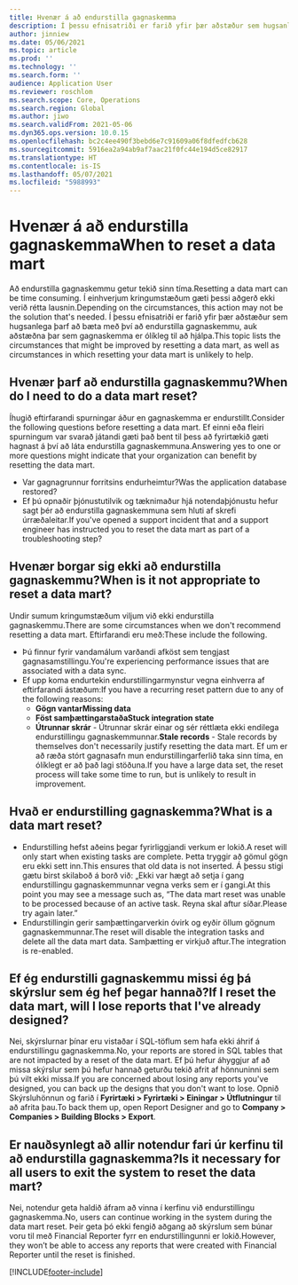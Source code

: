 ```yaml
---
title: Hvenær á að endurstilla gagnaskemma
description: Í þessu efnisatriði er farið yfir þær aðstæður sem hugsanlega þarf að bæta með því að endurstilla gagnaskemmu og aðstæður þar sem gagnaskemma er ólíkleg til að hjálpa.
author: jinniew
ms.date: 05/06/2021
ms.topic: article
ms.prod: ''
ms.technology: ''
ms.search.form: ''
audience: Application User
ms.reviewer: roschlom
ms.search.scope: Core, Operations
ms.search.region: Global
ms.author: jiwo
ms.search.validFrom: 2021-05-06
ms.dyn365.ops.version: 10.0.15
ms.openlocfilehash: bc2c4ee490f3bebd6e7c91609a06f8dfedfcb628
ms.sourcegitcommit: 5916ea2a94ab9af7aac21f0fc44e194d5ce82917
ms.translationtype: HT
ms.contentlocale: is-IS
ms.lasthandoff: 05/07/2021
ms.locfileid: "5988993"
---
```

# <a name="when-to-reset-a-data-mart"></a><span data-ttu-id="eb8f7-103">Hvenær á að endurstilla gagnaskemma</span><span class="sxs-lookup"><span data-stu-id="eb8f7-103">When to reset a data mart</span></span>

<span data-ttu-id="eb8f7-104">Að endurstilla gagnaskemmu getur tekið sinn tíma.</span><span class="sxs-lookup"><span data-stu-id="eb8f7-104">Resetting a data mart can be time consuming.</span></span> <span data-ttu-id="eb8f7-105">Í einhverjum kringumstæðum gæti þessi aðgerð ekki verið rétta lausnin.</span><span class="sxs-lookup"><span data-stu-id="eb8f7-105">Depending on the circumstances, this action may not be the solution that's needed.</span></span> <span data-ttu-id="eb8f7-106">Í þessu efnisatriði er farið yfir þær aðstæður sem hugsanlega þarf að bæta með því að endurstilla gagnaskemmu, auk aðstæðna þar sem gagnaskemma er ólíkleg til að hjálpa.</span><span class="sxs-lookup"><span data-stu-id="eb8f7-106">This topic lists the circumstances that might be improved by resetting a data mart, as well as circumstances in which resetting your data mart is unlikely to help.</span></span>  

## <a name="when-do-i-need-to-do-a-data-mart-reset"></a><span data-ttu-id="eb8f7-107">Hvenær þarf að endurstilla gagnaskemmu?</span><span class="sxs-lookup"><span data-stu-id="eb8f7-107">When do I need to do a data mart reset?</span></span>
<span data-ttu-id="eb8f7-108">Íhugið eftirfarandi spurningar áður en gagnaskemma er endurstillt.</span><span class="sxs-lookup"><span data-stu-id="eb8f7-108">Consider the following questions before resetting a data mart.</span></span> <span data-ttu-id="eb8f7-109">Ef einni eða fleiri spurningum var svarað játandi gæti það bent til þess að fyrirtækið gæti hagnast á því að láta endurstilla gagnaskemmuna.</span><span class="sxs-lookup"><span data-stu-id="eb8f7-109">Answering yes to one or more questions might indicate that your organization can benefit by resetting the data mart.</span></span>

- <span data-ttu-id="eb8f7-110">Var gagnagrunnur forritsins endurheimtur?</span><span class="sxs-lookup"><span data-stu-id="eb8f7-110">Was the application database restored?</span></span>
- <span data-ttu-id="eb8f7-111">Ef þú opnaðir þjónustutilvik og tæknimaður hjá notendaþjónustu hefur sagt þér að endurstilla gagnaskemmuna sem hluti af skrefi úrræðaleitar.</span><span class="sxs-lookup"><span data-stu-id="eb8f7-111">If you've opened a support incident that and a support engineer has instructed you to reset the data mart as part of a troubleshooting step?</span></span>
 
## <a name="when-is-it-not-appropriate-to-reset-a-data-mart"></a><span data-ttu-id="eb8f7-112">Hvenær borgar sig ekki að endurstilla gagnaskemmu?</span><span class="sxs-lookup"><span data-stu-id="eb8f7-112">When is it not appropriate to reset a data mart?</span></span>
<span data-ttu-id="eb8f7-113">Undir sumum kringumstæðum viljum við ekki endurstilla gagnaskemmu.</span><span class="sxs-lookup"><span data-stu-id="eb8f7-113">There are some circumstances when we don't recommend resetting a data mart.</span></span> <span data-ttu-id="eb8f7-114">Eftirfarandi eru með:</span><span class="sxs-lookup"><span data-stu-id="eb8f7-114">These include the following.</span></span> 

- <span data-ttu-id="eb8f7-115">Þú finnur fyrir vandamálum varðandi afköst sem tengjast gagnasamstillingu.</span><span class="sxs-lookup"><span data-stu-id="eb8f7-115">You're experiencing performance issues that are associated with a data sync.</span></span> 
- <span data-ttu-id="eb8f7-116">Ef upp koma endurtekin endurstillingarmynstur vegna einhverra af eftirfarandi ástæðum:</span><span class="sxs-lookup"><span data-stu-id="eb8f7-116">If you have a recurring reset pattern due to any of the following reasons:</span></span> 
  - <span data-ttu-id="eb8f7-117">**Gögn vantar**</span><span class="sxs-lookup"><span data-stu-id="eb8f7-117">**Missing data**</span></span> 
  - <span data-ttu-id="eb8f7-118">**Föst samþættingarstaða**</span><span class="sxs-lookup"><span data-stu-id="eb8f7-118">**Stuck integration state**</span></span> 
  - <span data-ttu-id="eb8f7-119">**Útrunnar skrár** - Útrunnar skrár einar og sér réttlæta ekki endilega endurstillingu gagnaskemmunnar.</span><span class="sxs-lookup"><span data-stu-id="eb8f7-119">**Stale records** - Stale records by themselves don't necessarily justify resetting the data mart.</span></span> <span data-ttu-id="eb8f7-120">Ef um er að ræða stórt gagnasafn mun endurstillingarferlið taka sinn tíma, en ólíklegt er að það lagi stöðuna.</span><span class="sxs-lookup"><span data-stu-id="eb8f7-120">If you have a large data set, the reset process will take some time to run, but is unlikely to result in improvement.</span></span>
 
## <a name="what-is-a-data-mart-reset"></a><span data-ttu-id="eb8f7-121">Hvað er endurstilling gagnaskemma?</span><span class="sxs-lookup"><span data-stu-id="eb8f7-121">What is a data mart reset?</span></span>
- <span data-ttu-id="eb8f7-122">Endurstilling hefst aðeins þegar fyrirliggjandi verkum er lokið.</span><span class="sxs-lookup"><span data-stu-id="eb8f7-122">A reset will only start when existing tasks are complete.</span></span> <span data-ttu-id="eb8f7-123">Þetta tryggir að gömul gögn eru ekki sett inn.</span><span class="sxs-lookup"><span data-stu-id="eb8f7-123">This ensures that old data is not inserted.</span></span> <span data-ttu-id="eb8f7-124">Á þessu stigi gætu birst skilaboð á borð við: „Ekki var hægt að setja í gang endurstillingu gagnaskemmunnar vegna verks sem er í gangi.</span><span class="sxs-lookup"><span data-stu-id="eb8f7-124">At this point you may see a message such as, “The data mart reset was unable to be processed because of an active task.</span></span> <span data-ttu-id="eb8f7-125">Reyna skal aftur síðar.</span><span class="sxs-lookup"><span data-stu-id="eb8f7-125">Please try again later.”</span></span>
- <span data-ttu-id="eb8f7-126">Endurstillingin gerir samþættingarverkin óvirk og eyðir öllum gögnum gagnaskemmunnar.</span><span class="sxs-lookup"><span data-stu-id="eb8f7-126">The reset will disable the integration tasks and delete all the data mart data.</span></span> <span data-ttu-id="eb8f7-127">Samþætting er virkjuð aftur.</span><span class="sxs-lookup"><span data-stu-id="eb8f7-127">The integration is re-enabled.</span></span>

## <a name="if-i-reset-the-data-mart-will-i-lose-reports-that-ive-already-designed"></a><span data-ttu-id="eb8f7-128">Ef ég endurstilli gagnaskemmu missi ég þá skýrslur sem ég hef þegar hannað?</span><span class="sxs-lookup"><span data-stu-id="eb8f7-128">If I reset the data mart, will I lose reports that I've already designed?</span></span> 
<span data-ttu-id="eb8f7-129">Nei, skýrslurnar þínar eru vistaðar í SQL-töflum sem hafa ekki áhrif á endurstillingu gagnaskemma.</span><span class="sxs-lookup"><span data-stu-id="eb8f7-129">No, your reports are stored in SQL tables that are not impacted by a reset of the data mart.</span></span> <span data-ttu-id="eb8f7-130">Ef þú hefur áhyggjur af að missa skýrslur sem þú hefur hannað geturðu tekið afrit af hönnuninni sem þú vilt ekki missa.</span><span class="sxs-lookup"><span data-stu-id="eb8f7-130">If you are concerned about losing any reports you've designed, you can back up the designs that you don't want to lose.</span></span> <span data-ttu-id="eb8f7-131">Opnið Skýrsluhönnun og farið í **Fyrirtæki > Fyrirtæki > Einingar > Útflutningur** til að afrita þau.</span><span class="sxs-lookup"><span data-stu-id="eb8f7-131">To back them up, open Report Designer and go to **Company > Companies > Building Blocks > Export**.</span></span>
 
## <a name="is-it-necessary-for-all-users-to-exit-the-system-to-reset-the-data-mart"></a><span data-ttu-id="eb8f7-132">Er nauðsynlegt að allir notendur fari úr kerfinu til að endurstilla gagnaskemma?</span><span class="sxs-lookup"><span data-stu-id="eb8f7-132">Is it necessary for all users to exit the system to reset the data mart?</span></span>
<span data-ttu-id="eb8f7-133">Nei, notendur geta haldið áfram að vinna í kerfinu við endurstillingu gagnaskemma.</span><span class="sxs-lookup"><span data-stu-id="eb8f7-133">No, users can continue working in the system during the data mart reset.</span></span> <span data-ttu-id="eb8f7-134">Þeir geta þó ekki fengið aðgang að skýrslum sem búnar voru til með Financial Reporter fyrr en endurstillingunni er lokið.</span><span class="sxs-lookup"><span data-stu-id="eb8f7-134">However, they won’t be able to access any reports that were created with Financial Reporter until the reset is finished.</span></span> 

[!INCLUDE[footer-include](../../../includes/footer-banner.md)]
